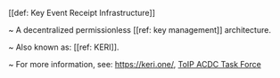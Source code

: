 [[def: Key Event Receipt Infrastructure]]

~ A decentralized permissionless [[ref: key management]] architecture.

~ Also known as: [[ref: KERI]].

~ For more information, see: <https://keri.one/>, [ToIP ACDC Task Force](https://wiki.trustoverip.org/display/HOME/ACDC+%28Authentic+Chained+Data+Container%29+Task+Force)
